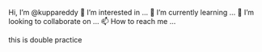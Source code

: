  Hi, I’m @kuppareddy
👀 I’m interested in ...
🌱 I’m currently learning ...
💞️ I’m looking to collaborate on ...
📫 How to reach me ...

this is double practice 
